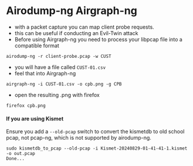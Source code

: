 # Airodump-ng Airgraph-ng

* with a packet capture you can map client probe requests.
* this can be useful if conducting an Evil-Twin attack
* Before using Airgraph-ng you need to process your libpcap file into a compatible format

```
airodump-ng -r client-probe.pcap -w CUST
```

* you will have a file called `CUST-01.csv`
* feel that into Airgraph-ng&#x20;

```
airgraph-ng -i CUST-01.csv -o cpb.png -g CPB
```

* open the resulting .png with firefox&#x20;

```
firefox cpb.png
```

#### If you are using Kismet

Ensure you add a `--old-pcap` switch to convert the kismetdb to old school pcap, not pcap-ng, which is not supported by airodump-ng.

```
sudo kismetdb_to_pcap --old-pcap -i Kismet-20240829-01-41-41-1.kismet -o out.pcap
Done...
```
